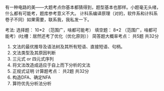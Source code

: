 有一种电路的美——大题考点你基本都猜得到，题型基本也那样。小题毫无头绪，什么都有可能考，题库参考意义不大。
计科系编译原理（对的，软件系和计科系卷子不同）如果需要，联系我，我私发一下。

考法:
选择题： 10\*2  （范围广，啥都可能考）
填空题：  8\*2   （范围广，啥都可能考）(吐槽：居然还考了优化（优化原则））
简答题大概率考点： 共5题 共32分
1. 文法的最优推导及语法树及其所有短语、直接短语、句柄。
2. 文法类型及其原因判断
3. 三元式 or 四元式序列
4. 将文法改造成适应于自上而下分析的文法
5. 正规式证明
计算题考点： 共2题 共32分
1. 构造DFA、确定NFA
2. 算符优先分析法分析

